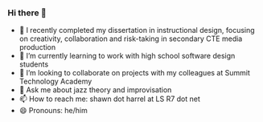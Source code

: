 ### Hi there 👋

<!--
**shawnharrel/shawnharrel** is a ✨ _special_ ✨ repository because its `README.md` (this file) appears on your GitHub profile.

Here are some ideas to get you started: -->

- 🔭 I recently completed my dissertation in instructional design, focusing on creativity, collaboration and risk-taking in secondary CTE media production
- 🌱 I’m currently learning to work with high school software design students
- 👯 I’m looking to collaborate on projects with my colleagues at Summit Technology Academy
- 💬 Ask me about jazz theory and improvisation
- 📫 How to reach me: shawn dot harrel at LS R7 dot net
- 😄 Pronouns: he/him
